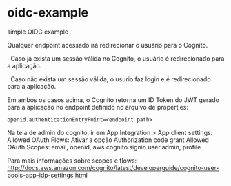 # oidc-example
simple OIDC example


Qualquer endpoint acessado irá redirecionar o usuário para o Cognito.

    Caso já exista um sessão válida no Cognito, o usuário é redirecionado para a aplicação.
    
    Caso não exista um sessão válida, o usurio faz login e é redirecionado para a aplicação.
    
Em ambos os casos acima, o Cognito retorna um ID Token do JWT gerado para a aplicação no endpoint definido no arquivo de properties:

    openid.authenticationEntryPoint=<endpoint path>
  
  
    
Na tela de admin do cognito, ir em App Integration > App client settings:
    Allowed OAuth Flows: Ativar a opção Authorization code grant
    Allowed OAuth Scopes: email, openid, aws.cognito.signin.user.admin, profile
    
Para mais informações sobre scopes e flows: http://docs.aws.amazon.com/cognito/latest/developerguide/cognito-user-pools-app-idp-settings.html
